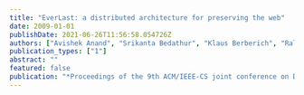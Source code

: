 ```yaml
---
title: "EverLast: a distributed architecture for preserving the web"
date: 2009-01-01
publishDate: 2021-06-26T11:56:58.054726Z
authors: ["Avishek Anand", "Srikanta Bedathur", "Klaus Berberich", "Ralf Schenkel", "Christos Tryfonopoulos"]
publication_types: ["1"]
abstract: ""
featured: false
publication: "*Proceedings of the 9th ACM/IEEE-CS joint conference on Digital libraries*"
---
```


